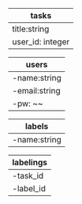 |  tasks             | 
| ----------------   | 
|  title:string      |  
|  user_id: integer  | 

|  users             | 
| ----------------   | 
|  -name:string      |  
|  -email:string     | 
|    -pw: ~~         | 

|  labels            | 
| ----------------   | 
|  -name:string      |     

|  labelings         |      
| ----------------   |
|  -task_id          |  
|  -label_id         | 